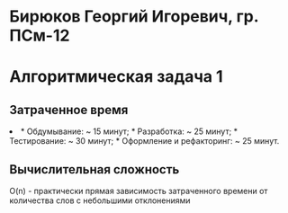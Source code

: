 Бирюков Георгий Игоревич, гр. ПСм-12
=====================
Алгоритмическая задача 1
=====================

Затраченное время
-----------------------------------
<li>
* Обдумывание: ~ 15 минут;
* Разработка: ~ 25 минут;
* Тестирование: ~ 30 минут;
* Оформление и рефакторинг: ~ 25 минут.
</li>

Вычислительная сложность
-----------------------------------
O(n) - практически прямая зависимость затраченного времени от количества слов с небольшими отклонениями